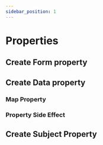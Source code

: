```yaml
---
sidebar_position: 1
---
```


# Properties

## Create Form property

## Create Data property

### Map Property

### Property Side Effect

## Create Subject Property

